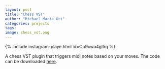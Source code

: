 ```yaml
---
layout: post
title: "Chess VST"
author: "Michael Maria Ott"
categories: projects
tags: 
image: chess_vst.png
---
```

{% include instagram-playe.html id=Cp9xwa4gt5q %}

A chess VST plugin that triggers midi notes based on your moves. The code can be downloaded [here](https://github.com/michaelmariaott/chessvst). 

